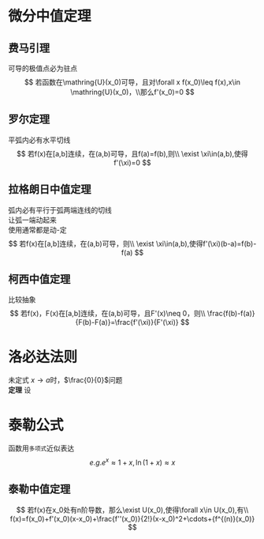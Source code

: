 # 微分中值定理
## 费马引理
可导的极值点必为驻点
$$
若函数在\mathring{U}(x_0)可导，且对\forall x f(x_0)\leq f(x),x\in \mathring{U}(x_0)，\\那么f'(x_0)=0
$$
## 罗尔定理
平弧内必有水平切线
$$
若f(x)在[a,b]连续，在(a,b)可导，且f(a)=f(b),则\\
\exist \xi\in(a,b),使得f'(\xi)=0
$$
## 拉格朗日中值定理
弧内必有平行于弧两端连线的切线  
让弧一端动起来  
使用通常都是动-定
$$
若f(x)在[a,b]连续，在(a,b)可导，则\\
\exist \xi\in(a,b),使得f'(\xi)(b-a)=f(b)-f(a) 
$$
## 柯西中值定理
比较抽象
$$
若f(x)，F(x)在[a,b]连续，在(a,b)可导，且F'(x)\neq 0，则\\
\frac{f(b)-f(a)}{F(b)-F(a)}=\frac{f'(\xi)}{F'(\xi)}
$$
# 洛必达法则
未定式
$x\rightarrow a$时，$\frac{0}{0}$问题  
**定理**  设

# 泰勒公式
函数用`多项式`近似表达
$$
e.g. e^x\approx 1+x,\ln (1+x)\approx x 
$$
## 泰勒中值定理
$$
若f(x)在x_0处有n阶导数，那么\exist U(x_0),使得\forall x\in U(x_0),有\\
f(x)=f(x_0)+f'(x_0)(x-x_0)+\frac{f''(x_0)}{2!}(x-x_0)^2+\cdots+{f^{(n)}(x_0)}
$$

